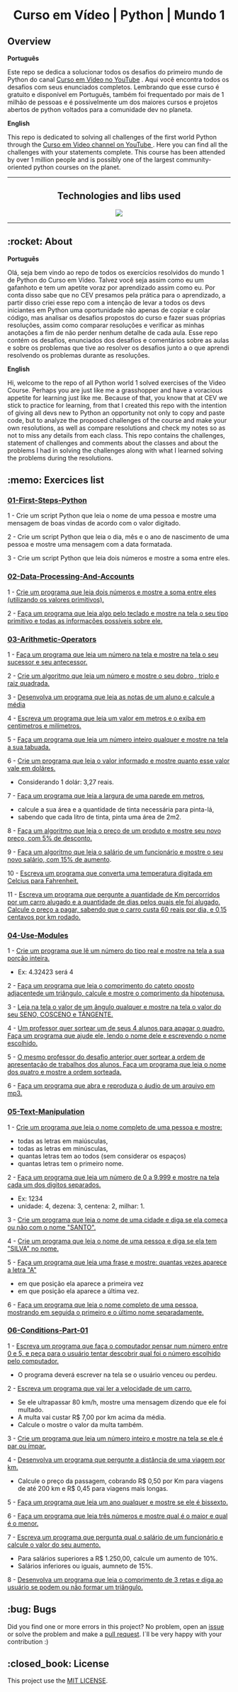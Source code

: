 <h1 align="center"> Curso em Vídeo | Python | Mundo 1</h1>

<h2> Overview </h2>

**Português**
<p>Este repo se dedica a solucionar todos os desafios do primeiro mundo de Python do canal <a href="http://youtube.com/cursoemvideo"> Curso em Vídeo no YouTube</a> . Aqui você encontra todos os desafios com seus enunciados completos. Lembrando que esse curso é gratuito e disponível em Português, também foi frequentado por mais de 1 milhão de pessoas e é possivelmente um dos maiores cursos e projetos abertos de python voltados para a comunidade dev no planeta.</p>

**English**
<p> This repo is dedicated to solving all challenges of the first world Python through the <a href="http://youtube.com/cursoemvideo"> Curso em Video channel on YouTube </a>. Here you can find all the challenges with your statements complete. This course has been attended by over 1 million people and is possibly one of the largest community-oriented python courses on the planet.</p>

---

<h2 align="center">Technologies and libs used </h2>
<p align="center">
  <a href="https://www.python.org/about/">
      <img src="https://img.shields.io/badge/Python-3.9.7-purple">
  </a>
</p>
  
---

<h2 id="about"> :rocket: About </h2>

**Português**
 <p>Olá, seja bem vindo ao repo de todos os exercícios resolvidos do mundo 1 de Python do Curso em Vídeo. Talvez você seja assim como eu um gafanhoto e tem um apetite voraz por aprendizado assim como eu. Por conta disso sabe que no CEV presamos pela prática para o aprendizado, a partir disso criei esse repo com a intenção de levar a todos os devs iniciantes em Python uma oportunidade não apenas de copiar e colar código, mas analisar os desafios propostos do curso e fazer suas próprias resoluções, assim como comparar resoluções e verificar as minhas anotações a fim de não perder nenhum detalhe de cada aula. 
Esse repo contém os desafios, enunciados dos desafios e comentários sobre as aulas e sobre os problemas que tive ao resolver os desafios junto a o que aprendi resolvendo os problemas durante as resoluções.</p>

**English**
<p> Hi, welcome to the repo of all Python world 1 solved exercises of the Video Course. Perhaps you are just like me a grasshopper and have a voracious appetite for learning just like me. Because of that, you know that at CEV we stick to practice for learning, from that I created this repo with the intention of giving all devs new to Python an opportunity not only to copy and paste code, but to analyze the proposed challenges of the course and make your own resolutions, as well as compare resolutions and check my notes so as not to miss any details from each class. This repo contains the challenges, statement of challenges and comments about the classes and about the problems I had in solving the challenges along with what I learned solving the problems during the resolutions. </p>

<h2 id="exercices"> :memo: Exercices list </h2>

### [01-First-Steps-Python](https://github.com/upALX/CEV-pythonWorld-One/tree/master/01-First-Steps-Python)

1 - Crie um script Python que leia o nome de uma pessoa e mostre uma mensagem de boas vindas de acordo com o valor digitado.

2 - Crie um script Python que leia o dia, mês e o ano de nascimento de uma pessoa e mostre uma mensagem com a data formatada.

3 - Crie um script Python que leia dois números e mostre a soma entre eles.

### [02-Data-Processing-And-Accounts](https://github.com/upALX/CV-Python-W01/tree/master/02-Data-Processing-And-Accounts/challenges)

1 - [Crie um programa que leia dois números e mostre a soma entre eles (utilizando os valores primitivos).](https://github.com/upALX/CV-Python-W01/blob/master/02-Data-Processing-And-Accounts/challenges/challenge-1-3-6.py)

2 - [Faça um programa que leia algo pelo teclado e mostre na tela o seu tipo primitivo e todas as informações possíveis sobre ele.](https://github.com/upALX/CV-Python-W01/blob/master/02-Data-Processing-And-Accounts/challenges/challenge-1-3-7.py)

### [03-Arithmetic-Operators](https://github.com/upALX/CV-Python-W01/tree/master/03-Arithmetic-Operators/challenges)

1 - [Faça um programa que leia um número na tela e mostre na tela o seu sucessor e seu antecessor.](https://github.com/upALX/CV-Python-W01/blob/master/03-Arithmetic-Operators/challenges/challenge-1-4-8.py)

2 - [Crie um algoritmo que leia um número e mostre o seu dobro , triplo e raiz quadrada.](https://github.com/upALX/CV-Python-W01/blob/master/03-Arithmetic-Operators/challenges/challenge-1-4-9.py)

3 - [Desenvolva um programa que leia as notas de um aluno e calcule a média](https://github.com/upALX/CV-Python-W01/blob/master/03-Arithmetic-Operators/challenges/challenge-1-4-10.py)
  
4 - [Escreva um programa que leia um valor em metros e o exiba em centimetros e milímetros.](https://github.com/upALX/CV-Python-W01/blob/master/03-Arithmetic-Operators/challenges/challenge-1-4-11.py)

5 - [Faça um programa que leia um número inteiro qualquer e mostre na tela a sua tabuada.](https://github.com/upALX/CV-Python-W01/blob/master/03-Arithmetic-Operators/challenges/challenge-1-4-12.py)
  
6 - [Crie um programa que leia o valor informado e mostre quanto esse valor vale em doláres.](https://github.com/upALX/CV-Python-W01/blob/master/03-Arithmetic-Operators/challenges/challenge-1-4-13.py) 
  - Considerando 1 dolár: 3,27 reais.

7 - [Faça um programa que leia a largura de uma parede em metros](https://github.com/upALX/CV-Python-W01/blob/master/03-Arithmetic-Operators/challenges/challenge-1-4-14.py),
  - calcule a sua área e a quantidade de tinta necessária para pinta-lá,
  - sabendo que cada litro de tinta, pinta uma área de 2m2.
  
8 - [Faça um algoritmo que leia o preço de um produto e mostre seu novo preço, com 5% de desconto.](https://github.com/upALX/CV-Python-W01/blob/master/03-Arithmetic-Operators/challenges/challenge-1-4-15.py)

9 - [Faça um algoritmo que leia o salário de um funcionário e mostre o seu novo salário, com 15% de aumento](https://github.com/upALX/CV-Python-W01/blob/master/03-Arithmetic-Operators/challenges/challenge-1-4-16.py).

10 - [Escreva um programa que converta uma temperatura digitada em Celcius para Fahrenheit.](https://github.com/upALX/CV-Python-W01/blob/master/03-Arithmetic-Operators/challenges/challenge-1-4-17.py)
  
11 - [Escreva um programa que pergunte a quantidade de Km percorridos por um carro alugado e a quantidade de dias pelos quais ele foi alugado. Calcule o preço a pagar, sabendo que o carro custa 60 reais por dia, e 0,15 centavos por km rodado.](https://github.com/upALX/CV-Python-W01/blob/master/03-Arithmetic-Operators/challenges/challenge-1-4-18.py)

### [04-Use-Modules](https://github.com/upALX/CV-Python-W01/tree/master/04-Use-Modules/challenges)

1 - [Crie um programa que lê um número do tipo real e mostre na tela a sua porção inteira.](https://github.com/upALX/CV-Python-W01/blob/master/04-Use-Modules/challenges/challenge-1-5-19.py)
  - Ex: 4.32423 será 4
  
2 - [Faça um programa que leia o comprimento do cateto oposto adjacentede um triângulo, calcule e mostre o comprimento da hipotenusa.](https://github.com/upALX/CV-Python-W01/blob/master/04-Use-Modules/challenges/challenge-1-5-20.py)
  
3 - [Leia na tela o valor de um ângulo qualquer e mostre na tela o valor do seu SENO, COSCENO e TÂNGENTE.](https://github.com/upALX/CV-Python-W01/blob/master/04-Use-Modules/challenges/challenges-1-5-21.py)

4 - [Um professor quer sortear um de seus 4 alunos para apagar o quadro. Faça um programa que ajude ele, lendo o nome dele e escrevendo o nome escolhido.](https://github.com/upALX/CV-Python-W01/blob/master/04-Use-Modules/challenges/challenges-1-5-22.py)

5 - [O mesmo professor do desafio anterior quer sortear a ordem de apresentação de trabalhos dos alunos. Faça um programa que leia o nome dos quatro e mostre a ordem sorteada.](https://github.com/upALX/CV-Python-W01/blob/master/04-Use-Modules/challenges/challenges-1-5-23.py)
  
6 - [Faça um programa que abra e reproduza o áudio de um arquivo em mp3.](https://github.com/upALX/CV-Python-W01/blob/master/04-Use-Modules/challenges/challenges-1-5-24.py)

### [05-Text-Manipulation](https://github.com/upALX/CV-Python-W01/tree/master/05-Text-Manipulation/challenges)

1 - [Crie um programa que leia o nome completo de uma pessoa e mostre:]([https://github.com/upALX/CV-Python-W01/blob/master/04-Use-Modules/challenges/challenge-1-5-19.py](https://github.com/upALX/CV-Python-W01/blob/master/05-Text-Manipulation/challenges/chalenge-1-6-25.py))
  - todas as letras em maiúsculas,
  - todas as letras em minúsculas,
  - quantas letras tem ao todos (sem considerar os espaços)
  - quantas letras tem o primeiro nome.
    
2 - [Faça um programa que leia um número de 0 a 9.999 e mostre na tela cada um dos digitos separados.](https://github.com/upALX/CV-Python-W01/blob/master/05-Text-Manipulation/challenges/challenge-1-6-26.py)
  - Ex: 1234
  - unidade: 4, dezena: 3, centena: 2, milhar: 1.

3 - [Crie um programa que leia o nome de uma cidade e diga se ela começa ou não com o nome "SANTO".](https://github.com/upALX/CV-Python-W01/blob/master/05-Text-Manipulation/challenges/challenge-1-6-27.py)

4 - [Crie um programa que leia o nome de uma pessoa e diga se ela tem "SILVA" no nome.](https://github.com/upALX/CV-Python-W01/blob/master/05-Text-Manipulation/challenges/challenge-1-6-28.py)

5 - [Faça um programa que leia uma frase e mostre: quantas vezes aparece a letra "A"](https://github.com/upALX/CV-Python-W01/blob/master/05-Text-Manipulation/challenges/challenge-1-6-29.py)
  - em que posição ela aparece a primeira vez
  - em que posição ela aparece a última vez.

6 - [Faça um programa que leia o nome completo de uma pessoa, mostrando em seguida o primeiro e o último nome separadamente.](https://github.com/upALX/CV-Python-W01/blob/master/05-Text-Manipulation/challenges/challenge-1-6-30.py)

### [06-Conditions-Part-01](https://github.com/upALX/CV-Python-W01/tree/master/06-Conditions-part-01/challenges)

1 - [Escreva um programa que faça o computador pensar num número entre 0 e 5, e peça para o usuário tentar descobrir qual foi o número escolhido pelo computador.](https://github.com/upALX/CV-Python-W01/blob/master/04-Use-Modules/challenges/challenges-1-5-24.py)
  - O programa deverá escrever na tela se o usuário venceu ou perdeu.

2 - [Escreva um programa que vai ler a velocidade de um carro.](https://github.com/upALX/CV-Python-W01/blob/master/06-Conditions-part-01/challenges/challenge-1-7-32.py)
  - Se ele ultrapassar 80 km/h, mostre uma mensagem dizendo que ele foi multado.
  - A multa vai custar R$ 7,00 por km acima da média.
  - Calcule o mostre o valor da multa também.

3 - [Crie um programa que leia um número inteiro e mostre na tela se ele é par ou ímpar.](https://github.com/upALX/CV-Python-W01/blob/master/06-Conditions-part-01/challenges/challenge-1-7-33.py)

4 - [Desenvolva um programa que pergunte a distância de uma viagem por km.](https://github.com/upALX/CV-Python-W01/blob/master/06-Conditions-part-01/challenges/challenge-1-7-34.py)
- Calcule o preço da passagem, cobrando R$ 0,50 por Km para viagens de até 200 km e R$ 0,45 para viagens mais longas.

5 - [Faça um programa que leia um ano qualquer e mostre se ele é bissexto.](https://github.com/upALX/CV-Python-W01/blob/master/06-Conditions-part-01/challenges/challenge-1-7-35.py) 

6 - [Faça um programa que leia três números e mostre qual é o maior e qual é o menor.](https://github.com/upALX/CV-Python-W01/blob/master/06-Conditions-part-01/challenges/challenge-1-7-36.py)

7 - [Escreva um programa que pergunta qual o salário de um funcionário e calcule o valor do seu aumento.](https://github.com/upALX/CV-Python-W01/blob/master/06-Conditions-part-01/challenges/challenge-1-7-37.py)
  - Para salários superiores a R$ 1.250,00, calcule um aumento de 10%.
  - Salários inferiores ou iguais, aumneto de 15%.

8 - [Desenvolva um programa que leia o comprimento de 3 retas e diga ao usuário se podem ou não formar um triângulo.](https://github.com/upALX/CV-Python-W01/blob/master/06-Conditions-part-01/challenges/challenge-1-7-38.py)

<h2 id="bugs"> :bug: Bugs </h2>

Did you find one or more errors in this project? No problem, open an [issue](https://github.com/upALX/CEV-pythonWorld-One/issues) or solve the problem and make a [pull request](https://github.com/upALX/CEV-pythonWorld-One/pulls). I´ll be very happy with your contribution :)

<h2 id="license"> :closed_book: License </h2>

This project use the [MIT LICENSE](https://opensource.org/licenses/MIT).
